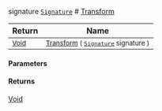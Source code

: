  signature  [`Signature`](./../Signature.md)    # [Transform](./BasicMetadataExtraction-100663458.md)



| Return | Name | 
| --- | --- | 
| <sub>[Void](https://docs.microsoft.com/en-us/dotnet/api/System.Void)</sub>| <sub>[Transform](./BasicMetadataExtraction-100663458.md) ( [`Signature`](./../Signature.md) signature )</sub>| <br>


#### Parameters

#### Returns
[Void](https://docs.microsoft.com/en-us/dotnet/api/System.Void)